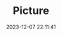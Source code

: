 ---
weight: 1
images:
- /images/edited/74.jpeg
title: Picture
date: 2023-12-07 22:11:41
tags: [luminar neo,work]
---